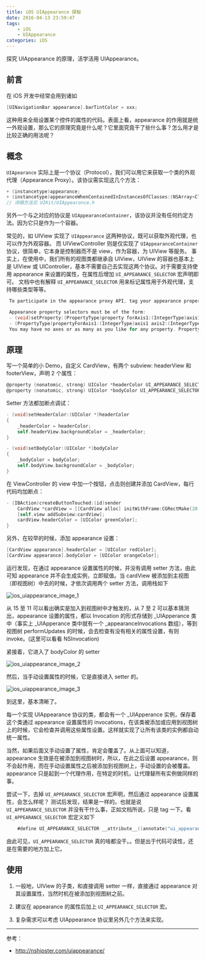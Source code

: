 ```yaml
---
title: iOS UIAppearance 探秘
date: 2016-04-13 23:59:47
tags:
    - iOS
    - UIAppearance
categories: iOS
---
```


探究 UIAppearance 的原理，活学活用 UIAppearance。

<!-- more -->

## 前言

在 iOS 开发中经常会用到诸如

```ObjectiveC
[UINavigationBar appearance].barTintColor = xxx;
```

这种用来全局设置某个控件的属性的代码。表面上看，appearance 的作用就是统一外观设置，那么它的原理究竟是什么呢？它里面究竟干了些什么事？怎么用才是比较正确的用法呢？

## 概念

`UIApearance` 实际上是一个协议（Protocol），我们可以用它来获取一个类的外观代理（Appearance Proxy）。该协议需实现这几个方法：

```ObjectiveC
+ (instancetype)appearance;
+ (instancetype)appearanceWhenContainedInInstancesOfClasses:(NSArray<Class <UIAppearanceContainer>> *)containerTypes NS_AVAILABLE_IOS(9_0);
// 详细方法见 UIKit/UIAppearance.h
```

另外一个与之对应的协议是 `UIAppearanceContainer`，该协议并没有任何约定方法。因为它只是作为一个容器。

常见的，如 UIView 实现了 `UIAppearance` 这两种协议，既可以获取外观代理，也可以作为外观容器。
而 UIViewController 则是仅实现了 `UIAppearanceContainer` 协议，很简单，它本身是控制器而不是 view，作为容器，为 UIView 等服务。
事实上，在使用中，我们所有的视图类都继承自 UIView，UIView 的容器也基本上是 UIView 或 UIController，基本不需要自己去实现这两个协议。对于需要支持使用 appearance 来设置的属性，在属性后增加 `UI_APPEARANCE_SELECTOR` 宏声明即可。
文档中也有解释 `UI_APPEARANCE_SELECTOR` 用来标记属性用于外观代理，支持哪些类型等等。

```ObjectiveC
 To participate in the appearance proxy API, tag your appearance property selectors in your header with UI_APPEARANCE_SELECTOR.

 Appearance property selectors must be of the form:
 - (void)setProperty:(PropertyType)property forAxis1:(IntegerType)axis1 axis2:(IntegerType)axis2 axisN:(IntegerType)axisN;
 - (PropertyType)propertyForAxis1:(IntegerType)axis1 axis2:(IntegerType)axis2 axisN:(IntegerType)axisN;
 You may have no axes or as many as you like for any property. PropertyType may be any standard iOS type: id, NSInteger, NSUInteger, CGFloat, CGPoint, CGSize, CGRect, UIEdgeInsets or UIOffset. IntegerType must be either NSInteger or NSUInteger; we will throw an exception if other types are used in the axes.
```

## 原理

写一个简单的小 Demo，自定义 CardView，有两个 subview: headerView 和 footerView，声明 2 个属性：

```ObjectiveC
@property (nonatomic, strong) UIColor *headerColor UI_APPEARANCE_SELECTOR;
@property (nonatomic, strong) UIColor *bodyColor UI_APPEARANCE_SELECTOR;
```

Setter 方法都加断点调试：

```ObjectiveC
- (void)setHeaderColor:(UIColor *)headerColor
{
    _headerColor = headerColor;
    self.headerView.backgroundColor = _headerColor;
}

- (void)setBodyColor:(UIColor *)bodyColor
{
    _bodyColor = bodyColor;
    self.bodyView.backgroundColor = _bodyColor;
}
```

在 ViewController 的 view 中加一个按钮，点击则创建并添加 CardView，每行代码均加断点：

```ObjectiveC
- (IBAction)createButtonTouched:(id)sender
	CardView *cardView = [[CardView alloc] initWithFrame:CGRectMake(20, 100, 80, 120)];
	[self.view addSubview:cardView];
	cardView.headerColor = [UIColor greenColor];
}
```

另外，在较早的时候，添加 appearance 设置：

```ObjectiveC
[CardView appearance].headerColor = [UIColor redColor];
[CardView appearance].bodyColor = [UIColor orangeColor];
```

运行发现，在通过 appearance 设置属性的时候，并没有调用 setter 方法，由此可知 appearance 并不会生成实例，立即赋值。当 cardView 被添加到主视图（即视图树）中去的时候，才依次调用两个 setter 方法，调用栈如下

![ios_uiappearance_image_1](https://pico.oss-cn-hangzhou.aliyuncs.com/blog/hf5r9.png)

从 15 至 11 可以看出确实是加入到视图树中才触发的，从 7 至 2 可以基本猜测出，appearance 设置的属性，都以 Invocation 的形式存储到 \_UIApperance 类中（事实上 \_UIApperance 类中就有一个 \_appearanceInvocations 数组），等到视图树 performUpdates 的时候，会去检查有没有相关的属性设置，有则 invoke。(这里可以看看 NSInvocation)

紧接着，它进入了 bodyColor 的 setter

![ios_uiappearance_image_2](https://pico.oss-cn-hangzhou.aliyuncs.com/blog/l57zg.png)

然后，当手动设置属性的时候，它是直接进入 setter 的。

![ios_uiappearance_image_3](https://pico.oss-cn-hangzhou.aliyuncs.com/blog/7pggk.png)

到这里，基本清晰了。

每一个实现 UIAppearance 协议的类，都会有一个 \_UIApperance 实例，保存着这个类通过 appearance 设置属性的 invocations，在该类被添加或应用到视图树上的时候，它会检查并调用这些属性设置。这样就实现了让所有该类的实例都自动统一属性。

当然，如果后面又手动设置了属性，肯定会覆盖了。从上面可以知道，appearance 生效是在被添加到视图树时，所以，在此之后设置 appearance，则不会起作用，而在手动设置属性之后被添加到视图树上，手动设置的会被覆盖。appearance 只是起到一个代理作用，在特定的时机，让代理替所有实例做同样的事。

尝试一下，去掉 `UI_APPEARANCE_SELECTOR` 宏声明，然后通过 appearance 设置属性，会怎么样呢？
测试后发现，结果是一样的。也就是说 `UI_APPEARANCE_SELECTOR` 并没有干什么事，正如文档所说，只是 tag 一下。看 `UI_APPEARANCE_SELECTOR` 宏定义如下

```ObjectiveC
	#define UI_APPEARANCE_SELECTOR __attribute__((annotate("ui_appearance_selector")))
```

由此可见，`UI_APPEARANCE_SELECTOR` 真的啥都没干。。但是出于代码可读性，还是在需要的地方加上它。

## 使用

1. 一般地，UIView 的子类，和直接调用 setter 一样，直接通过 appearance 对其设置属性，当然时机在被添加到视图树之前。

2. 建议在 appearance 的属性后加上 `UI_APPEARANCE_SELECTOR` 宏。

3. 复杂需求可以考虑 UIAppearance 协议里另外几个方法来实现。

---

参考：

-   http://nshipster.com/uiappearance/
